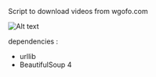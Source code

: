 
Script to download videos from wgofo.com



![Alt text](http://i.imgur.com/WwtScX9.png?1)

dependencies :

+ urllib
+ BeautifulSoup 4
